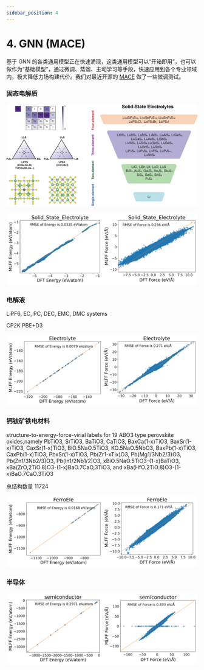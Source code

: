 ```yaml
---
sidebar_position: 4
---
```


# 4. GNN (MACE)

基于 GNN 的各类通用模型正在快速涌现，这类通用模型可以“开箱即用”，也可以做作为“基础模型”，通过微调、蒸馏、主动学习等手段，快速应用到各个专业领域内，极大降低力场构建代价。我们对最近开源的 [MACE](https://arxiv.org/abs/2401.00096) 做了一些微调测试。

### 固态电解质
![proportion_time](./pictures/exp_4_electrolyte_1.png)


![proportion_time](./pictures/exp_4_electrolyte_2.png)

### 电解液

LiPF6, EC, PC, DEC, EMC, DMC systems

CP2K  PBE+D3


![proportion_time](./pictures/exp_4_electrolyte_3.png)


### 钙钛矿铁电材料

structure-to-energy-force-virial labels for 19 ABO3 type perovskite oxides,namely PbTiO3, SrTiO3, BaTiO3, CaTiO3, BaxCa(1-x)TiO3, BaxSr(1-x)TiO3, CaxSr(1-x)TiO3, BiO.5NaO.5TiO3, KO.5NaO.5NbO3, BaxPb(1-x)TiO3, CaxPb(1-x)TiO3, PbxSr(1-x)TiO3, Pb(Zr1-xTix)O3, Pb(Mg1/3Nb2/3)O3, Pb(Zn1/3Nb2/3)O3, Pb(ln1/2Nb1/2)O3, xBiO.5NaO.5TiO3-(1-x)BaTiO3, xBa(ZrO,2TiO.8)O3-(1-x)BaO.7CaO,3TiO3, and xBa(HfO.2TiO.8)O3-(1-x)BaO.7CaO.3TiO3

总结构数量 11724

![proportion_time](./pictures/exp_4_electrolyte_4.png)


### 半导体

![proportion_time](./pictures/exp_4_electrolyte_5.png)
